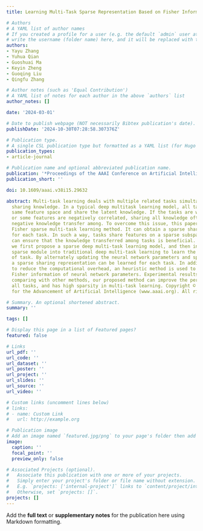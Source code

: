 ```yaml
---
title: Learning Multi-Task Sparse Representation Based on Fisher Information

# Authors
# A YAML list of author names
# If you created a profile for a user (e.g. the default `admin` user at `content/authors/admin/`), 
# write the username (folder name) here, and it will be replaced with their full name and linked to their profile.
authors:
- Yayu Zhang
- Yuhua Qian
- Guoshuai Ma
- Keyin Zheng
- Guoqing Liu
- Qingfu Zhang

# Author notes (such as 'Equal Contribution')
# A YAML list of notes for each author in the above `authors` list
author_notes: []

date: '2024-03-01'

# Date to publish webpage (NOT necessarily Bibtex publication's date).
publishDate: '2024-10-30T07:28:58.307376Z'

# Publication type.
# A single CSL publication type but formatted as a YAML list (for Hugo requirements).
publication_types:
- article-journal

# Publication name and optional abbreviated publication name.
publication: '*Proceedings of the AAAI Conference on Artificial Intelligence*'
publication_short: ''

doi: 10.1609/aaai.v38i15.29632

abstract: Multi-task learning deals with multiple related tasks simultaneously by
  sharing knowledge. In a typical deep multitask learning model, all tasks use the
  same feature space and share the latent knowledge. If the tasks are weakly correlated
  or some features are negatively correlated, sharing all knowledge often leads to
  negative knowledge transfer among. To overcome this issue, this paper proposes a
  Fisher sparse multi-task learning method. It can obtain a sparse sharing representation
  for each task. In such a way, tasks share features on a sparse subspace. Our method
  can ensure that the knowledge transferred among tasks is beneficial. Specifically,
  we first propose a sparse deep multi-task learning model, and then introduce Fisher
  sparse module into traditional deep multi-task learning to learn the sparse variables
  of task. By alternately updating the neural network parameters and sparse variables,
  a sparse sharing representation can be learned for each task. In addition, in order
  to reduce the computational overhead, an heuristic method is used to estimate the
  Fisher information of neural network parameters. Experimental results show that,
  comparing with other methods, our proposed method can improve the performance for
  all tasks, and has high sparsity in multi-task learning. Copyright © 2024, Association
  for the Advancement of Artificial Intelligence (www.aaai.org). All rights reserved.

# Summary. An optional shortened abstract.
summary: ''

tags: []

# Display this page in a list of Featured pages?
featured: false

# Links
url_pdf: ''
url_code: ''
url_dataset: ''
url_poster: ''
url_project: ''
url_slides: ''
url_source: ''
url_video: ''

# Custom links (uncomment lines below)
# links:
# - name: Custom Link
#   url: http://example.org

# Publication image
# Add an image named `featured.jpg/png` to your page's folder then add a caption below.
image:
  caption: ''
  focal_point: ''
  preview_only: false

# Associated Projects (optional).
#   Associate this publication with one or more of your projects.
#   Simply enter your project's folder or file name without extension.
#   E.g. `projects: ['internal-project']` links to `content/project/internal-project/index.md`.
#   Otherwise, set `projects: []`.
projects: []
---
```


Add the **full text** or **supplementary notes** for the publication here using Markdown formatting.
